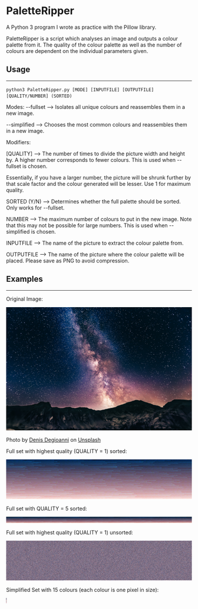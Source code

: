 # PaletteRipper
 A Python 3 program I wrote as practice with the Pillow library.

PaletteRipper is a script which analyses an image and outputs a colour palette from it. The quality of the colour palette as well as the number of colours are dependent on the individual parameters given.

## Usage

________

`python3 PaletteRipper.py [MODE] [INPUTFILE] [OUTPUTFILE] [QUALITY/NUMBER] (SORTED)`  

Modes:
--fullset --> Isolates all unique colours and reassembles them in a new image.

--simplified --> Chooses the most common colours and reassembles them in a new image.

Modifiers:

[QUALITY] --> The number of times to divide the picture width and height by. A higher number corresponds to fewer colours. This is used when --fullset is chosen.

Essentially, if you have a larger number, the picture will be shrunk further by that scale factor and the colour generated will be lesser. Use 1 for maximum quality.

SORTED (Y/N) --> Determines whether the full palette should be sorted. Only works for --fullset.

NUMBER --> The maximum number of colours to put in the new image. Note that this may not be possible for large numbers. This is used when --simplified is chosen.

INPUTFILE --> The name of the picture to extract the colour palette from.

OUTPUTFILE --> The name of the picture where the colour palette will be placed. Please save as PNG to avoid compression.

## Examples

___

Original Image: 

![denis-degioanni-9wH624ALFQA-unsplash](images/denis-degioanni-9wH624ALFQA-unsplash.jpg)

Photo by [Denis Degioanni](https://unsplash.com/@denisdegioanni?utm_source=unsplash&utm_medium=referral&utm_content=creditCopyText) on [Unsplash](https://unsplash.com/s/photos/milky-way?utm_source=unsplash&utm_medium=referral&utm_content=creditCopyText)

Full set with highest quality (QUALITY = 1) sorted:

![fullset1](images/fullset1.png)

Full set with QUALITY = 5 sorted:

![fullset5](images/fullset5.png)

Full set with highest quality (QUALITY = 1) unsorted:

![fullset1unsorted](images/fullset1unsorted.png)

Simplified Set with 15 colours (each colour is one pixel in size):

<img src="images/simplifiedset15.png" alt="simplifiedset15"/>

